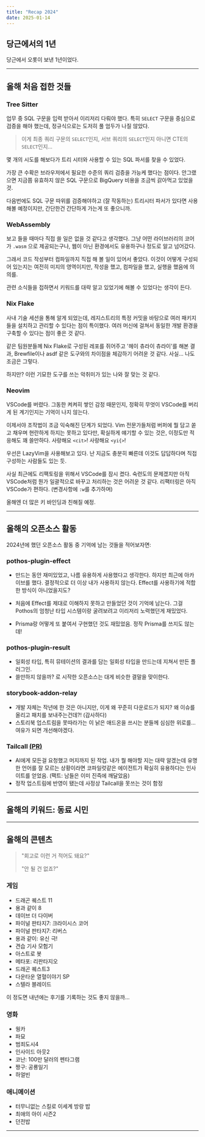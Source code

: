 ```yaml
---
title: "Recap 2024"
date: 2025-01-14
---
```


## 당근에서의 1년

당근에서 오롯이 보낸 1년이었다.

---

## 올해 처음 접한 것들

### Tree Sitter

업무 중 SQL 구문을 입력 받아서 이리저리 다뤄야 했다.
특히 `SELECT` 구문을 중심으로 검증을 해야 했는데, 정규식으로는 도저히 풀 엄두가 나질 않았다.

> 이게 최종 쿼리 구문의 `SELECT`인지, 서브 쿼리의 `SELECT`인지 아니면 CTE의 `SELECT`인지...

몇 개의 시도를 해보다가 트리 시터와 사용할 수 있는 SQL 파서를 찾을 수 있었다.

가장 큰 수확은 브라우저에서 필요한 수준의 쿼리 검증을 가능케 했다는 점이다. 안그랬으면 지금쯤 유효하지 않은 SQL 구문으로 BigQuery 비용을 조금씩 갉아먹고 있었을 것.

다음번에도 SQL 구문 따위를 검증해야하고 (잘 작동하는) 트리시터 파서가 있다면 사용해볼 예정이지만, 간단한건 간단하게 가는게 또 좋으니까.

### WebAssembly

보고 들을 때마다 직접 쓸 일은 없을 것 같다고 생각했다.
그냥 어떤 라이브러리의 코어가 `.wasm` 으로 제공되는구나, 웹이 아닌 환경에서도 유용하구나 정도로 알고 넘어갔다.

그래서 코드 작성부터 컴파일까지 직접 해 볼 일이 있어서 좋았다.
이것이 어떻게 구성되어 있는지는 여전히 미지의 영역이지만, 작성을 했고, 컴파일을 했고, 실행을 했음에 의의를. 

관련 소식들을 접하면서 키워드를 대략 알고 있었기에 해볼 수 있었다는 생각이 든다.

### Nix Flake

사내 기술 세션을 통해 알게 되었는데, 레지스트리의 특정 커밋을 바탕으로 여러 패키지들을 설치하고 관리할 수 있다는 점이 특이했다. 여러 머신에 걸쳐서 동일한 개발 환경을 구축할 수 있다는 점이 좋은 것 같다.

같은 팀원분들께 Nix Flake로 구성된 레포를 쥐어주고 '헤이 츄라이 츄라이'를 해본 결과,
Brewfile이나 asdf 같은 도구와의 차이점을 체감하기 어려운 것 같다. 사실... 나도 조금은 그렇다.

하지만? 이런 기묘한 도구를 쓰는 악취미가 있는 나와 잘 맞는 것 같다.

### Neovim

VSCode를 버렸다. 그동한 켜켜히 쌓인 감정 때문인지, 정확히 무엇이 VSCode를 버리게 된 계기인지는 기억이 나지 않는다.

이제서야 조작법이 조금 익숙해진 단계가 되었다. Vim 전문가들처럼 버퍼에 뭘 담고 쏟고 채우며 현란하게 하지는 못하고 있다만,
확실하게 얘기할 수 있는 것은, 이정도만 적응해도 꽤 쓸만하다. 사랑해요 `<cit>`! 사랑해요 `<yi{>`!

우선은 LazyVim을 사용해보고 있다. 난 지금도 충분히 빠른데 이것도 답답하다며 직접 구성하는 사람들도 있는 듯.

사실 최근에도 리팩토링을 위해서 VSCode를 잠시 켰다. 숙련도의 문제겠지만 아직 VSCode처럼 뭔가 일괄적으로 바꾸고 처리하는 것은 어려운 것 같다. 리팩터링은 아직 VSCode가 편하다. (변경사항에 `:w`를 추가하며)

올해엔 더 많은 키 바인딩과 친해질 예정.

--- 

## 올해의 오픈소스 활동

2024년에 했던 오픈소스 활동 중 기억에 남는 것들을 적어보자면:

### pothos-plugin-effect

- 만드는 동안 재미있었고, 나름 유용하게 사용했다고 생각한다. 하지만 최근에 아카이브를 했다. 결정적으로 더 이상 내가 사용하지 않는다. Effect를 사용하기에 적합한 방식이 아니었을지도?

- 처음에 Effect를 제대로 이해하지 못하고 만들었던 것이 기억에 남는다. 그걸 Pothos의 엄청난 타입 시스템이랑 굴려보려고 이리저리 노력했던게 재밌었다.

- Prisma랑 어떻게 또 붙여서 구현했던 것도 재밌었음. 정작 Prisma를 쓰지도 않는데!

### pothos-plugin-result

- 일회성 타입, 특히 뮤테이션의 결과를 담는 일회성 타입을 만드는데 지쳐서 만든 플러그인.
- 쓸만하지 않을까? 로 시작한 오픈소스는 대게 비슷한 결말을 맞이한다.

### storybook-addon-relay

- 개발 자체는 작년에 한 것은 아니지만, 이게 왜 꾸준히 다운로드가 되지? 왜 이슈를 올리고 패치를 보내주는건데?! (감사하다)
- 스토리북 업스트림을 못따라가는 이 낡은 애드온을 쓰시는 분들께 심심한 위로를... 여유가 되면 개선해야겠다.

### Tailcall [(PR)](https://github.com/tailcallhq/tailcall/pull/3228)

- AI에게 모든걸 요청했고 머지까지 된 작업. 내가 뭘 해야할 지는 대략 알겠는데 유명한 언어를 잘 모르는 상황이라면 코파일럿같은 에이전트가 확실히 유용하다는 인사이트를 얻었음. (팩트: 남들은 이미 진즉에 깨달았음)
- 정작 업스트림에 반영이 됐는데 사정상 Tailcall을 못쓰는 것이 함정 

---

## 올해의 키워드: 동료 시민

---

## 올해의 콘텐츠

> "회고로 이런 거 적어도 돼요?"
>
> "안 될 건 없죠?"

### 게임

- 드래곤 퀘스트 11
- 용과 같이 8
- 데이브 더 다이버
- 파이널 판타지7: 크라이시스 코어
- 파이널 판타지7: 리버스
- 용과 같이: 유신 극!
- 견습 기사 모험기
- 아스트로 봇
- 메타포: 리판타지오
- 드래곤 퀘스트3
- 다운타운 열혈이야기 SP
- 스텔라 블레이드

이 정도면 내년에는 후기를 기록하는 것도 좋지 않을까...

### 영화

- 웡카
- 파묘
- 범죄도시4
- 인사이드 아웃2
- 코난: 100만 달러의 펜타그램
- 짱구: 공룡일기
- 하얼빈

### 애니메이션

- 터무니없는 스킬로 이세계 방랑 밥
- 최애의 아이 시즌2
- 던전밥

---
